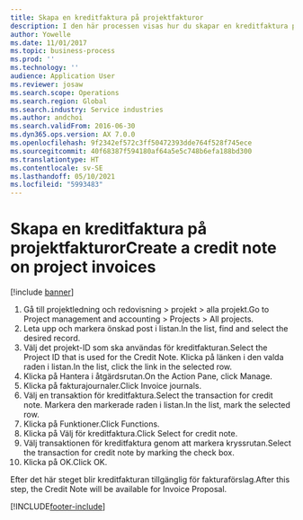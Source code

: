 ```yaml
---
title: Skapa en kreditfaktura på projektfakturor
description: I den här processen visas hur du skapar en kreditfaktura på projektfakturor som har bokförts.
author: Yowelle
ms.date: 11/01/2017
ms.topic: business-process
ms.prod: ''
ms.technology: ''
audience: Application User
ms.reviewer: josaw
ms.search.scope: Operations
ms.search.region: Global
ms.search.industry: Service industries
ms.author: andchoi
ms.search.validFrom: 2016-06-30
ms.dyn365.ops.version: AX 7.0.0
ms.openlocfilehash: 9f2342ef572c3ff50472393dde764f528f745ece
ms.sourcegitcommit: 40f68387f594180af64a5e5c748b6efa188bd300
ms.translationtype: HT
ms.contentlocale: sv-SE
ms.lasthandoff: 05/10/2021
ms.locfileid: "5993483"
---
```

# <a name="create-a-credit-note-on-project-invoices"></a><span data-ttu-id="c1099-103">Skapa en kreditfaktura på projektfakturor</span><span class="sxs-lookup"><span data-stu-id="c1099-103">Create a credit note on project invoices</span></span>

[!include [banner](../../includes/banner.md)]

1. <span data-ttu-id="c1099-104">Gå till projektledning och redovisning > projekt > alla projekt.</span><span class="sxs-lookup"><span data-stu-id="c1099-104">Go to Project management and accounting > Projects > All projects.</span></span> 
2. <span data-ttu-id="c1099-105">Leta upp och markera önskad post i listan.</span><span class="sxs-lookup"><span data-stu-id="c1099-105">In the list, find and select the desired record.</span></span> 
3. <span data-ttu-id="c1099-106">Välj det projekt-ID som ska användas för kreditfakturan.</span><span class="sxs-lookup"><span data-stu-id="c1099-106">Select the Project ID that is used for the Credit Note.</span></span> <span data-ttu-id="c1099-107">Klicka på länken i den valda raden i listan.</span><span class="sxs-lookup"><span data-stu-id="c1099-107">In the list, click the link in the selected row.</span></span> 
4. <span data-ttu-id="c1099-108">Klicka på Hantera i åtgärdsrutan.</span><span class="sxs-lookup"><span data-stu-id="c1099-108">On the Action Pane, click Manage.</span></span> 
5. <span data-ttu-id="c1099-109">Klicka på fakturajournaler.</span><span class="sxs-lookup"><span data-stu-id="c1099-109">Click Invoice journals.</span></span> 
6. <span data-ttu-id="c1099-110">Välj en transaktion för kreditfaktura.</span><span class="sxs-lookup"><span data-stu-id="c1099-110">Select the transaction for credit note.</span></span> <span data-ttu-id="c1099-111">Markera den markerade raden i listan.</span><span class="sxs-lookup"><span data-stu-id="c1099-111">In the list, mark the selected row.</span></span> 
7. <span data-ttu-id="c1099-112">Klicka på Funktioner.</span><span class="sxs-lookup"><span data-stu-id="c1099-112">Click Functions.</span></span> 
8. <span data-ttu-id="c1099-113">Klicka på Välj för kreditfaktura.</span><span class="sxs-lookup"><span data-stu-id="c1099-113">Click Select for credit note.</span></span> 
9. <span data-ttu-id="c1099-114">Välj transaktionen för kreditfaktura genom att markera kryssrutan.</span><span class="sxs-lookup"><span data-stu-id="c1099-114">Select the transaction for credit note by marking the check box.</span></span>
10. <span data-ttu-id="c1099-115">Klicka på OK.</span><span class="sxs-lookup"><span data-stu-id="c1099-115">Click OK.</span></span> 

<span data-ttu-id="c1099-116">Efter det här steget blir kreditfakturan tillgänglig för fakturaförslag.</span><span class="sxs-lookup"><span data-stu-id="c1099-116">After this step, the Credit Note will be available for Invoice Proposal.</span></span>


[!INCLUDE[footer-include](../../includes/footer-banner.md)]